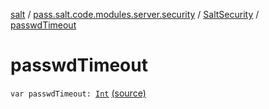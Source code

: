 [salt](../../index.md) / [pass.salt.code.modules.server.security](../index.md) / [SaltSecurity](index.md) / [passwdTimeout](./passwd-timeout.md)

# passwdTimeout

`var passwdTimeout: `[`Int`](https://kotlinlang.org/api/latest/jvm/stdlib/kotlin/-int/index.html) [(source)](https://github.com/kurbaniec-tgm/salt/tree/master/code/modules/server/security/SaltSecurity.kt#L27)